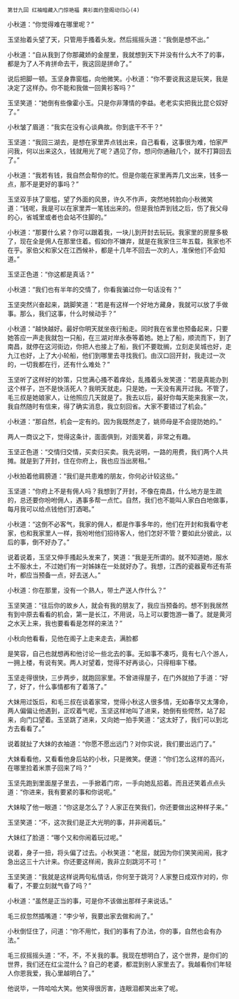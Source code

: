     第廿九回 红袖暗藏入门惊艳福 黄衫面约登阁动归心(4) 

   小秋道：“你觉得难在哪里呢？”

   玉坚抬着头望了天，只管用手搔着头发。然后摇摇头道：“我倒是想不出。”

   小秋道：“自从我到了你那藏娇的金屋里，我就想到天下并没有什么大不了的事，都是为了人不肯拼命去干，我这回是拼命了。”

   说后把脚一顿。玉坚身靠窗槛，向他微笑。小秋道：“你不要说我这是玩笑，我是决定了这样办。你不能和我做一回黄衫客吗？”

   玉坚笑道：“她倒有些像霍小玉。只是你非薄情的李益。老老实实把我比昆仑奴好了。”

   小秋皱了眉道：“我实在没有心谈典故。你到底干不干？”

   玉坚道：“我回三湖去，是想在家里弄点钱出来，自己看看，这事很为难，怕家严问我，何以出来这久，钱就用光了呢？遇见了你，想问你通融几个，就不打算回去了。”

   小秋道：“我若有钱，我自然会帮你的忙。但是你能在家里再弄几文出来，钱多一点，那不是更好的事吗？”

   玉坚双手扶了窗槛，望了外面的风景，许久不作声，突然地转脸向小秋微笑道：“钱呢，我是可以在家里弄一笔钱出来的。但是我怕弄到钱之后，伤了我父母的心，省城里或者也会站不住脚的。”

   小秋道：“那要什么紧？你可以跟着我，一块儿到开封去玩玩。我家里的房屋多极了，现在全是佣人在那里住着。假如你不嫌弃，就是在我家住三年五载，我家也不在乎。家伯父和家父在江西候补，都是十几年不回去一次的人，准保他们不会知道。”

   玉坚正色道：“你这都是真话？”

   小秋道：“我们也有半年的交情了，你看我骗过你一句话没有？”

   玉坚突然兴奋起来，跳脚笑道：“若是有这样一个好地方藏身，我就可以放了手做事。那么，我们这事，什么时候动手？”

   小秋道：“越快越好。最好你明天就坐夜行船走。同时我在省里也预备起来，只要她答应一声走我就包一只船，在三湖对岸永泰等着她。她上了船，顺流而下，到了南昌，就停在这河街边，你把人也接上了船，我们不要耽搁，立刻走吴城也好，走九江也好，上了大小轮船，他们到哪里去寻找我们。由汉口回开封，我走过一次的，一切我都在行，还有什么难处？”

   玉坚听了这样好的妙策，只觉满心搔不着痒处，乱搔着头发笑道：“若是真能办到这个样子，岂不是快活死人？我明天就走。只是她，一天没有离开过我。不管了，毛三叔是她娘家人，让他照应几天就是了。我去以后，最好你每天能来我家一次，我自然随时有信来，得了确实消息，我立刻回省。大家不要错过了机会。”

   小秋道：“那自然，机会一定有的。因为我既然走了，姚师母是不会提防她的。”

   两人一商议之下，觉得这条计，面面俱到，对面笑着，非常之有趣。

   玉坚正色道：“交情归交情，买卖归买卖。我先说明，一路的用费，我们两个人共摊。就是到了开封，住在你府上，我也应当出房租。”

   小秋拍着他肩膀道：“我们是共患难的朋友，你何必计较这些。”

   玉坚道：“你府上不是有佣人吗？我想到了开封，不像在南昌，什么地方是生疏的，总还要你吩咐佣人，遇事多帮一点忙。自然，我们也不能叫人家白白地做事，每月我可以给点钱他们打酒喝。”

   小秋道：“这倒不必客气，我家的佣人，都是作事多年的，他们在开封和我看守老家，也和我家里人一样，我吩咐他们招待客人，他们怎好不管？要如此分彼此，以后的事，倒不好办了。”

   说着说着，玉坚又伸手搔起头发来了，笑道：“我是无所谓的。就不知道她，服水土不服水土，不过她们有一对姊妹在一处就好办了。我想，江西的瓷器夏布还有茶叶，都应当预备一点，好去送人。”

   小秋道：你在那里，没有一个熟人，带土产送人作什么？”

   玉坚笑道：“往后你的故乡人，就会有我的朋友了，我应当预备的。想不到我居然有到中原去看看的机会，第一是长江，不用说，马上可以要饱游一番了。就是黄河之水天上来，我也要看看是怎样的来法？”

   小秋向他看看，见他在阁子上走来走去，满脸都

   是笑容，自己也就想再和他讨论一些北去的事。无如事不凑巧，竟有七八个游人，一拥上楼，有说有笑。两人对望着，觉得不好再谈心，只得相率下楼。

   玉坚走得很快，三步两步，就跑回家里。不曾进得屋子，在门外就拍了手道：“好了，好了，什么事情都有了着落了。”

   大妹用过饭后，和毛三叔在谈着家常，觉得小秋这人很多情，无如春华又太薄命，两人偏偏让他遇到，正叹着气呢，玉坚这样地叫了进来，她倒有些愕然，站了起来，向门口望着。玉坚跳了进来，又向她一拍手笑道：“这太好了，我们可以到北方去看看了。”

   说着就扯了大妹的衣袖道：“你愿不愿出远门？对你实说，我们要出远门了。”

   大妹看看他，又看看他身后站的小秋，只是微笑。便道：“你们怎么这样的高兴，在哪里捡着米票子回来了吗？”

   玉坚先跑到里面屋子里去，一手掀着门帘，一手向她乱招着。而且还笑着点点头道：“你进来，我有要紧的事和你说呢。”

   大妹睃了他一眼道：“你这是怎么了？人家正在笑我们，你还要做出这种样子来。”

   玉坚笑道：“不，这次我们是正大光明的事，并非闹着玩。”

   大妹红了脸道：“哪个又和你闹着玩过呢。”

   说着，身子一扭，将头偏了过去。小秋笑道：“老屈，就因为你们笑笑闹闹，我才急出这三十六计来。你还要这样闹，我非立刻跳河不可！”

   玉坚笑道：“我就是这样说两句私情话，你何至于跳河？人家整日成双作对的，你看了，不要立刻就气昏了吗？”

   小秋道：“虽然是正当的事，可是你不该做出那样子来说话。”

   毛三叔忽然插嘴道：“李少爷，我要出家去做和尚了。”

   小秋倒怔住了，问道：“你不用忙，我们的事有了办法，你的事，自然也会有办法。”

   毛三叔摇摇头道：“不，不，不关我的事。我现在想明白了，这个世界，是你们的世界，我们还在红尘混什么？自己的老婆，都混到别人家里去了。我越看你们年轻人你恩我爱，我心里越明白了。”

   他说毕，一阵哈哈大笑。他笑得很厉害，连眼泪都笑出来了呢。

